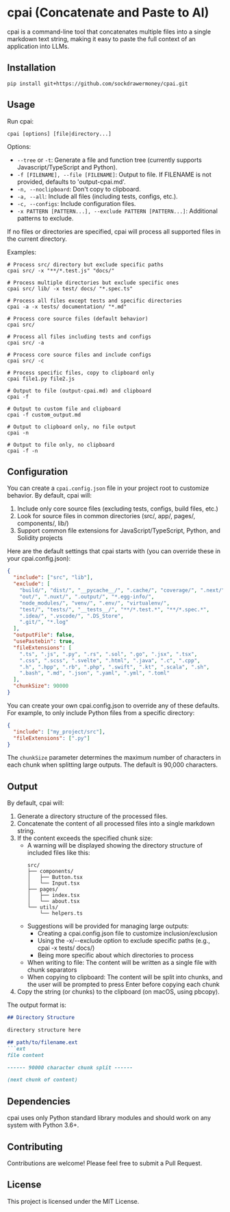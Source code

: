 # cpai (Concatenate and Paste to AI)

cpai is a command-line tool that concatenates multiple files into a single markdown text string, making it easy to paste the full context of an application into LLMs.

## Installation

   ```
   pip install git+https://github.com/sockdrawermoney/cpai.git
   ```

## Usage

Run cpai:

```
cpai [options] [file|directory...]
```

Options:
- `--tree` or `-t`: Generate a file and function tree (currently supports Javascript/TypeScript and Python).
- `-f [FILENAME], --file [FILENAME]`: Output to file. If FILENAME is not provided, defaults to 'output-cpai.md'.
- `-n, --noclipboard`: Don't copy to clipboard.
- `-a, --all`: Include all files (including tests, configs, etc.).
- `-c, --configs`: Include configuration files.
- `-x PATTERN [PATTERN...], --exclude PATTERN [PATTERN...]`: Additional patterns to exclude.

If no files or directories are specified, cpai will process all supported files in the current directory.

Examples:
```
# Process src/ directory but exclude specific paths
cpai src/ -x "**/*.test.js" "docs/"

# Process multiple directories but exclude specific ones
cpai src/ lib/ -x test/ docs/ "*.spec.ts"

# Process all files except tests and specific directories
cpai -a -x tests/ documentation/ "*.md"

# Process core source files (default behavior)
cpai src/

# Process all files including tests and configs
cpai src/ -a

# Process core source files and include configs
cpai src/ -c

# Process specific files, copy to clipboard only
cpai file1.py file2.js

# Output to file (output-cpai.md) and clipboard
cpai -f

# Output to custom file and clipboard
cpai -f custom_output.md

# Output to clipboard only, no file output
cpai -n

# Output to file only, no clipboard
cpai -f -n
```

## Configuration

You can create a `cpai.config.json` file in your project root to customize behavior. By default, cpai will:
1. Include only core source files (excluding tests, configs, build files, etc.)
2. Look for source files in common directories (src/, app/, pages/, components/, lib/)
3. Support common file extensions for JavaScript/TypeScript, Python, and Solidity projects

Here are the default settings that cpai starts with (you can override these in your cpai.config.json):

```json
{
  "include": ["src", "lib"],
  "exclude": [
    "build/", "dist/", "__pycache__/", ".cache/", "coverage/", ".next/",
    "out/", ".nuxt/", ".output/", "*.egg-info/",
    "node_modules/", "venv/", ".env/", "virtualenv/",
    "test/", "tests/", "__tests__/", "**/*.test.*", "**/*.spec.*",
    ".idea/", ".vscode/", ".DS_Store",
    ".git/", "*.log"
  ],
  "outputFile": false,
  "usePastebin": true,
  "fileExtensions": [
    ".ts", ".js", ".py", ".rs", ".sol", ".go", ".jsx", ".tsx",
    ".css", ".scss", ".svelte", ".html", ".java", ".c", ".cpp",
    ".h", ".hpp", ".rb", ".php", ".swift", ".kt", ".scala", ".sh",
    ".bash", ".md", ".json", ".yaml", ".yml", ".toml"
  ],
  "chunkSize": 90000
}
```

You can create your own cpai.config.json to override any of these defaults. For example, to only include Python files from a specific directory:

```json
{
  "include": ["my_project/src"],
  "fileExtensions": [".py"]
}
```

The `chunkSize` parameter determines the maximum number of characters in each chunk when splitting large outputs. The default is 90,000 characters.

## Output

By default, cpai will:
1. Generate a directory structure of the processed files.
2. Concatenate the content of all processed files into a single markdown string.
3. If the content exceeds the specified chunk size:
   - A warning will be displayed showing the directory structure of included files like this:
     ```
     src/
     ├── components/
     │   ├── Button.tsx
     │   └── Input.tsx
     ├── pages/
     │   ├── index.tsx
     │   └── about.tsx
     └── utils/
         └── helpers.ts
     ```
   - Suggestions will be provided for managing large outputs:
     - Creating a cpai.config.json file to customize inclusion/exclusion
     - Using the -x/--exclude option to exclude specific paths (e.g., cpai -x tests/ docs/)
     - Being more specific about which directories to process
   - When writing to file: The content will be written as a single file with chunk separators
   - When copying to clipboard: The content will be split into chunks, and the user will be prompted to press Enter before copying each chunk
4. Copy the string (or chunks) to the clipboard (on macOS, using pbcopy).

The output format is:

```markdown
## Directory Structure

directory structure here

## path/to/filename.ext
```ext
file content

------ 90000 character chunk split ------

(next chunk of content)
```

## Dependencies

cpai uses only Python standard library modules and should work on any system with Python 3.6+.

## Contributing

Contributions are welcome! Please feel free to submit a Pull Request.

## License

This project is licensed under the MIT License.
